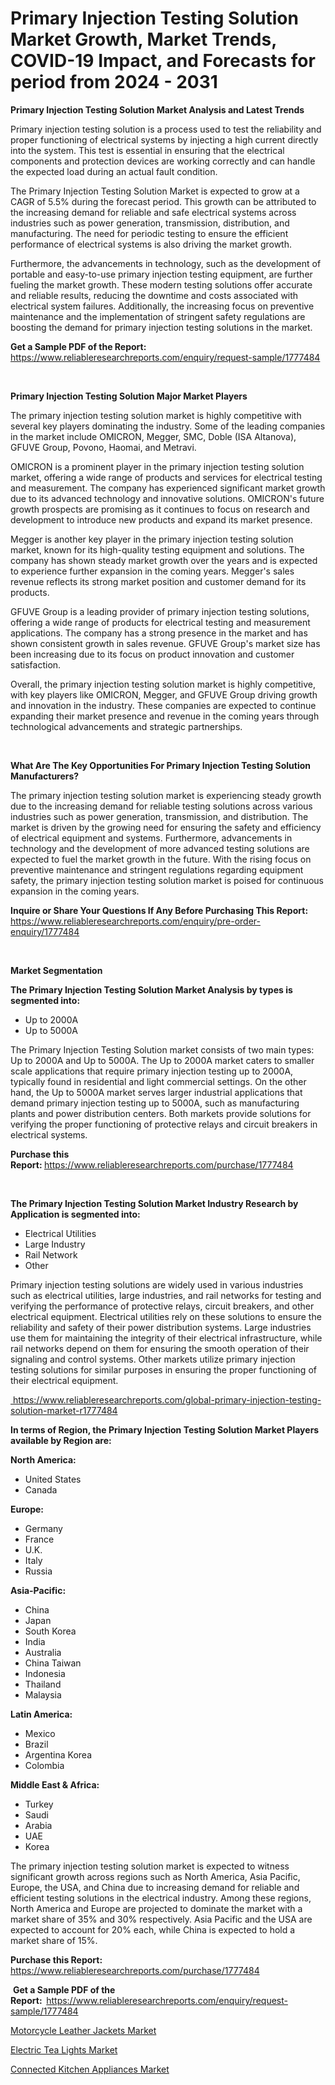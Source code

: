 <p><h1>Primary Injection Testing Solution Market Growth, Market Trends, COVID-19 Impact, and Forecasts for period from 2024 - 2031</h1></p><p><strong>Primary Injection Testing Solution Market Analysis and Latest Trends</strong></p>
<p><p>Primary injection testing solution is a process used to test the reliability and proper functioning of electrical systems by injecting a high current directly into the system. This test is essential in ensuring that the electrical components and protection devices are working correctly and can handle the expected load during an actual fault condition.</p><p>The Primary Injection Testing Solution Market is expected to grow at a CAGR of 5.5% during the forecast period. This growth can be attributed to the increasing demand for reliable and safe electrical systems across industries such as power generation, transmission, distribution, and manufacturing. The need for periodic testing to ensure the efficient performance of electrical systems is also driving the market growth.</p><p>Furthermore, the advancements in technology, such as the development of portable and easy-to-use primary injection testing equipment, are further fueling the market growth. These modern testing solutions offer accurate and reliable results, reducing the downtime and costs associated with electrical system failures. Additionally, the increasing focus on preventive maintenance and the implementation of stringent safety regulations are boosting the demand for primary injection testing solutions in the market.</p></p>
<p><strong>Get a Sample PDF of the Report:&nbsp;</strong> <a href="https://www.reliableresearchreports.com/enquiry/request-sample/1777484">https://www.reliableresearchreports.com/enquiry/request-sample/1777484</a></p>
<p>&nbsp;</p>
<p><strong>Primary Injection Testing Solution Major Market Players</strong></p>
<p><p>The primary injection testing solution market is highly competitive with several key players dominating the industry. Some of the leading companies in the market include OMICRON, Megger, SMC, Doble (ISA Altanova), GFUVE Group, Povono, Haomai, and Metravi.</p><p>OMICRON is a prominent player in the primary injection testing solution market, offering a wide range of products and services for electrical testing and measurement. The company has experienced significant market growth due to its advanced technology and innovative solutions. OMICRON's future growth prospects are promising as it continues to focus on research and development to introduce new products and expand its market presence.</p><p>Megger is another key player in the primary injection testing solution market, known for its high-quality testing equipment and solutions. The company has shown steady market growth over the years and is expected to experience further expansion in the coming years. Megger's sales revenue reflects its strong market position and customer demand for its products.</p><p>GFUVE Group is a leading provider of primary injection testing solutions, offering a wide range of products for electrical testing and measurement applications. The company has a strong presence in the market and has shown consistent growth in sales revenue. GFUVE Group's market size has been increasing due to its focus on product innovation and customer satisfaction.</p><p>Overall, the primary injection testing solution market is highly competitive, with key players like OMICRON, Megger, and GFUVE Group driving growth and innovation in the industry. These companies are expected to continue expanding their market presence and revenue in the coming years through technological advancements and strategic partnerships.</p></p>
<p>&nbsp;</p>
<p><strong>What Are The Key Opportunities For Primary Injection Testing Solution Manufacturers?</strong></p>
<p><p>The primary injection testing solution market is experiencing steady growth due to the increasing demand for reliable testing solutions across various industries such as power generation, transmission, and distribution. The market is driven by the growing need for ensuring the safety and efficiency of electrical equipment and systems. Furthermore, advancements in technology and the development of more advanced testing solutions are expected to fuel the market growth in the future. With the rising focus on preventive maintenance and stringent regulations regarding equipment safety, the primary injection testing solution market is poised for continuous expansion in the coming years.</p></p>
<p><strong>Inquire or Share Your Questions If Any Before Purchasing This Report:</strong> <a href="https://www.reliableresearchreports.com/enquiry/pre-order-enquiry/1777484">https://www.reliableresearchreports.com/enquiry/pre-order-enquiry/1777484</a></p>
<p>&nbsp;</p>
<p><strong>Market Segmentation</strong></p>
<p><strong>The Primary Injection Testing Solution Market Analysis by types is segmented into:</strong></p>
<p><ul><li>Up to 2000A</li><li>Up to 5000A</li></ul></p>
<p><p>The Primary Injection Testing Solution market consists of two main types: Up to 2000A and Up to 5000A. The Up to 2000A market caters to smaller scale applications that require primary injection testing up to 2000A, typically found in residential and light commercial settings. On the other hand, the Up to 5000A market serves larger industrial applications that demand primary injection testing up to 5000A, such as manufacturing plants and power distribution centers. Both markets provide solutions for verifying the proper functioning of protective relays and circuit breakers in electrical systems.</p></p>
<p><strong>Purchase this Report:&nbsp;</strong><a href="https://www.reliableresearchreports.com/purchase/1777484">https://www.reliableresearchreports.com/purchase/1777484</a></p>
<p>&nbsp;</p>
<p><strong>The Primary Injection Testing Solution Market Industry Research by Application is segmented into:</strong></p>
<p><ul><li>Electrical Utilities</li><li>Large Industry</li><li>Rail Network</li><li>Other</li></ul></p>
<p><p>Primary injection testing solutions are widely used in various industries such as electrical utilities, large industries, and rail networks for testing and verifying the performance of protective relays, circuit breakers, and other electrical equipment. Electrical utilities rely on these solutions to ensure the reliability and safety of their power distribution systems. Large industries use them for maintaining the integrity of their electrical infrastructure, while rail networks depend on them for ensuring the smooth operation of their signaling and control systems. Other markets utilize primary injection testing solutions for similar purposes in ensuring the proper functioning of their electrical equipment.</p></p>
<p><a href="https://www.reliableresearchreports.com/global-primary-injection-testing-solution-market-r1777484">&nbsp;https://www.reliableresearchreports.com/global-primary-injection-testing-solution-market-r1777484</a></p>
<p><strong>In terms of Region, the Primary Injection Testing Solution Market Players available by Region are:</strong></p>
<p>
    <p> <strong> North America: </strong>
        <ul>
            <li>United States</li>
            <li>Canada</li>
        </ul>
        </p> 
    <p> <strong> Europe: </strong>
        <ul>
            <li>Germany</li>
            <li>France</li>
            <li>U.K.</li>
            <li>Italy</li>
            <li>Russia</li>
        </ul>
        </p> 
    <p> <strong> Asia-Pacific: </strong>
        <ul>
            <li>China</li>
            <li>Japan</li>
            <li>South Korea</li>
            <li>India</li>
            <li>Australia</li>
            <li>China Taiwan</li>
            <li>Indonesia</li>
            <li>Thailand</li>
            <li>Malaysia</li>
        </ul>
        </p> 
    <p> <strong> Latin America: </strong>
        <ul>
            <li>Mexico</li>
            <li>Brazil</li>
            <li>Argentina Korea</li>
            <li>Colombia</li>
        </ul>
        </p> 
    <p> <strong> Middle East & Africa: </strong>
        <ul>
            <li>Turkey</li>
            <li>Saudi</li>
            <li>Arabia</li>
            <li>UAE</li>
            <li>Korea</li>
        </ul>
    </p>
    </p>
<p><p>The primary injection testing solution market is expected to witness significant growth across regions such as North America, Asia Pacific, Europe, the USA, and China due to increasing demand for reliable and efficient testing solutions in the electrical industry. Among these regions, North America and Europe are projected to dominate the market with a market share of 35% and 30% respectively. Asia Pacific and the USA are expected to account for 20% each, while China is expected to hold a market share of 15%.</p></p>
<p><strong>Purchase this Report: </strong><a href="https://www.reliableresearchreports.com/purchase/1777484">https://www.reliableresearchreports.com/purchase/1777484</a></p>
<p>&nbsp;<strong>Get a Sample PDF of the Report:&nbsp;&nbsp;</strong><a href="https://www.reliableresearchreports.com/enquiry/request-sample/1777484">https://www.reliableresearchreports.com/enquiry/request-sample/1777484</a></p>
<p><strong></strong></p>
<p><p><a href="https://www.linkedin.com/pulse/motorcycle-leather-jackets-market-competitive-analysis-wyy4f?trackingId=ETLvgKkjxat2tynnxdzvmA%3D%3D">Motorcycle Leather Jackets Market</a></p><p><a href="https://www.linkedin.com/pulse/electric-tea-lights-market-exploring-share-trends-future-growth-5ppic?trackingId=4j3m6Wi%2FxQPvMkScbS1wrQ%3D%3D">Electric Tea Lights Market</a></p><p><a href="https://www.linkedin.com/pulse/connected-kitchen-appliances-market-report-reveals-latest-de1fc?trackingId=Q6PtKfjWVK0hEOxoEpiBhg%3D%3D">Connected Kitchen Appliances Market</a></p></p>